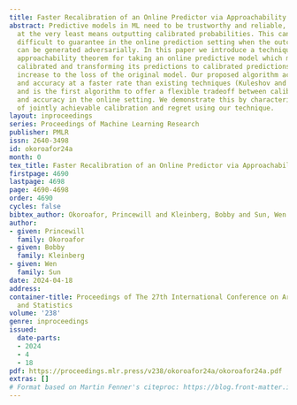 ```yaml
---
title: Faster Recalibration of an Online Predictor via Approachability
abstract: Predictive models in ML need to be trustworthy and reliable, which often
  at the very least means outputting calibrated probabilities. This can be particularly
  difficult to guarantee in the online prediction setting when the outcome sequence
  can be generated adversarially. In this paper we introduce a technique using Blackwell’s
  approachability theorem for taking an online predictive model which might not be
  calibrated and transforming its predictions to calibrated predictions without much
  increase to the loss of the original model. Our proposed algorithm achieves calibration
  and accuracy at a faster rate than existing techniques (Kuleshov and Ermon, 2017)
  and is the first algorithm to offer a flexible tradeoff between calibration error
  and accuracy in the online setting. We demonstrate this by characterizing the space
  of jointly achievable calibration and regret using our technique.
layout: inproceedings
series: Proceedings of Machine Learning Research
publisher: PMLR
issn: 2640-3498
id: okoroafor24a
month: 0
tex_title: Faster Recalibration of an Online Predictor via Approachability
firstpage: 4690
lastpage: 4698
page: 4690-4698
order: 4690
cycles: false
bibtex_author: Okoroafor, Princewill and Kleinberg, Bobby and Sun, Wen
author:
- given: Princewill
  family: Okoroafor
- given: Bobby
  family: Kleinberg
- given: Wen
  family: Sun
date: 2024-04-18
address:
container-title: Proceedings of The 27th International Conference on Artificial Intelligence
  and Statistics
volume: '238'
genre: inproceedings
issued:
  date-parts:
  - 2024
  - 4
  - 18
pdf: https://proceedings.mlr.press/v238/okoroafor24a/okoroafor24a.pdf
extras: []
# Format based on Martin Fenner's citeproc: https://blog.front-matter.io/posts/citeproc-yaml-for-bibliographies/
---
```

